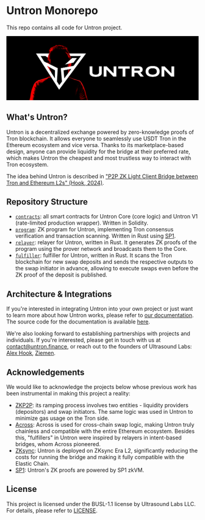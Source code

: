 # Untron Monorepo

This repo contains all code for Untron project.

![Untron Banner](/static/banner.png)

## What's Untron?

Untron is a decentralized exchange powered by zero-knowledge proofs of Tron blockchain. It allows everyone to seamlessly use USDT Tron in the Ethereum ecosystem and vice versa. Thanks to its marketplace-based design, anyone can provide liquidity for the bridge at their preferred rate, which makes Untron the cheapest and most trustless way to interact with Tron ecosystem.

The idea behind Untron is described in ["P2P ZK Light Client Bridge between Tron and Ethereum L2s" (Hook, 2024)](https://ethresear.ch/t/p2p-zk-light-client-bridge-between-tron-and-ethereum-l2s/19931).

## Repository Structure

- [`contracts`](/contracts): all smart contracts for Untron Core (core logic) and Untron V1 (rate-limited production wrapper). Written in Solidity.
- [`program`](/program): ZK program for Untron, implementing Tron consensus verification and transaction scanning. Written in Rust using [SP1](https://github.com/succinctlabs/sp1).
- [`relayer`](/relayer): relayer for Untron, written in Rust. It generates ZK proofs of the program using the prover network and broadcasts them to the Core.
- [`fulfiller`](/fulfiller): fulfiller for Untron, written in Rust. It scans the Tron blockchain for new swap deposits and sends the respective outputs to the swap initiator in advance, allowing to execute swaps even before the ZK proof of the deposit is published.

## Architecture & Integrations

If you're interested in integrating Untron into your own project or just want to learn more about how Untron works, please refer to [our documentation](https://docs.untron.finance). The source code for the documentation is available [here](https://github.com/ultrasoundlabs/untron-docs).

We're also looking forward to establishing partnerships with projects and individuals. If you're interested, please get in touch with us at contact@untron.finance, or reach out to the founders of Ultrasound Labs: [Alex Hook](https://github.com/alexhooketh), [Ziemen](https://github.com/ziemen4).

## Acknowledgements

We would like to acknowledge the projects below whose previous work has been instrumental in making this project a reality:

- [ZKP2P](https://zkp2p.xyz): its ramping process involves two entities - liquidity providers (depositors) and swap initiators. The same logic was used in Untron to minimize gas usage on the Tron side.
- [Across](https://across.to): Across is used for cross-chain swap logic, making Untron truly chainless and compatible with the entire Ethereum ecosystem. Besides this, "fulfillers" in Untron were inspired by relayers in intent-based bridges, whom Across pioneered.
- [ZKsync](https://www.zksync.io): Untron is deployed on ZKsync Era L2, significantly reducing the costs for running the bridge and making it fully compatible with the Elastic Chain.
- [SP1](https://github.com/succinctlabs/sp1): Untron's ZK proofs are powered by SP1 zkVM.

## License

This project is licensed under the BUSL-1.1 license by Ultrasound Labs LLC. For details, please refer to [LICENSE](/LICENSE).
